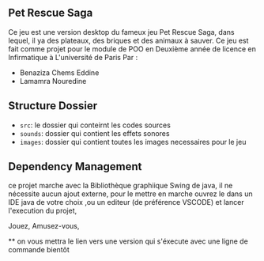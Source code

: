 ## Pet Rescue Saga

Ce jeu est une version desktop du fameux jeu Pet Rescue Saga, dans lequel,
 il ya des plateaux, des briques et des animaux à sauver.
Ce jeu est fait comme projet pour le module de POO en
 Deuxième année de licence en Infirmatique à L'université de Paris
 Par :
- Benaziza Chems Eddine
- Lamamra Nouredine 
##  Structure Dossier 

- `src`: le dossier qui conteirnt les codes sources
- `sounds`: dossier qui contient les effets sonores 
- `images`: dossier qui contient toutes les images necessaires pour le jeu

## Dependency Management
 ce projet marche avec la Bibliothèque graphiique Swing de java, il ne nécessite aucun ajout externe, pour le mettre en marche
  ouvrez le dans un IDE java de votre choix ,ou un editeur (de préférence VSCODE) et lancer l'execution du projet,

  Jouez, Amusez-vous, 

  ** on vous mettra le lien vers une version qui s'éxecute avec une ligne de commande bientôt
